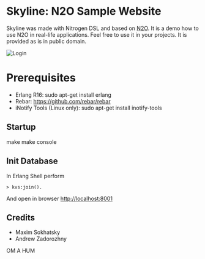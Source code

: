 Skyline: N2O Sample Website
===========================

Skyline was made with Nitrogen DSL and based on [N2O](https://github.com/5HT/n2o).
It is a demo how to use N2O in real-life applications.
Feel free to use it in your projects. It is provided as is in public domain.

![Login](http://synrc.com/lj/N2O+Bootstrap.png)

Prerequisites
=============

* Erlang R16: sudo apt-get install erlang
* Rebar: https://github.com/rebar/rebar
* iNotify Tools (Linux only): sudo apt-get install inotify-tools

Startup
-------------
make
make console

Init Database
-------------

In Erlang Shell perform

    > kvs:join().

And open in browser [http://localhost:8001](http://localhost:8001)

Credits
-------

* Maxim Sokhatsky
* Andrew Zadorozhny

OM A HUM
